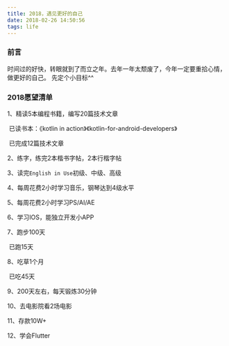 ```yaml
---
title: 2018，遇见更好的自己
date: 2018-02-26 14:50:56
tags: life
---
```


### 前言

时间过的好快，转眼就到了而立之年。去年一年太颓废了，今年一定要重拾心情，做更好的自己。
先定个小目标^^

### 2018愿望清单

1、精读5本编程书籍，编写20篇技术文章

​	已读书本：《kotlin in action》《kotlin-for-android-developers》

​	已完成12篇技术文章

2、练字，练完2本楷书字帖，2本行楷字帖

3、读完`English in Use`初级、中级、高级

4、每周花费2小时学习音乐，钢琴达到4级水平

5、每周花费2小时学习PS/AI/AE

6、学习IOS，能独立开发小APP

7、跑步100天

​	已跑15天

8、吃草1个月

​	已吃45天

9、200天左右，每天锻炼30分钟

10、去电影院看2场电影

11、存款10W+

12、学会Flutter